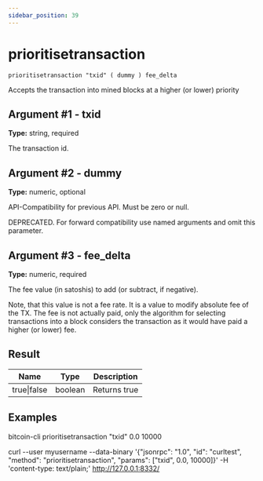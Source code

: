 ```yaml
---
sidebar_position: 39
---
```

# prioritisetransaction

`prioritisetransaction "txid" ( dummy ) fee_delta`

Accepts the transaction into mined blocks at a higher (or lower) priority

## Argument #1 - txid

**Type:** string, required

The transaction id.

## Argument #2 - dummy

**Type:** numeric, optional

API-Compatibility for previous API. Must be zero or null.

DEPRECATED. For forward compatibility use named arguments and omit this parameter.

## Argument #3 - fee\_delta

**Type:** numeric, required

The fee value (in satoshis) to add (or subtract, if negative).

Note, that this value is not a fee rate. It is a value to modify absolute fee of the TX. The fee is not actually paid, only the algorithm for selecting transactions into a block considers the transaction as it would have paid a higher (or lower) fee.

## Result

| Name        | Type    | Description  |
| ----------- | ------- | ------------ |
| true\|false | boolean | Returns true |

## Examples

bitcoin-cli prioritisetransaction "txid" 0.0 10000

curl --user myusername --data-binary '{"jsonrpc": "1.0", "id": "curltest", "method": "prioritisetransaction", "params": ["txid", 0.0, 10000]}' -H 'content-type: text/plain;' http://127.0.0.1:8332/